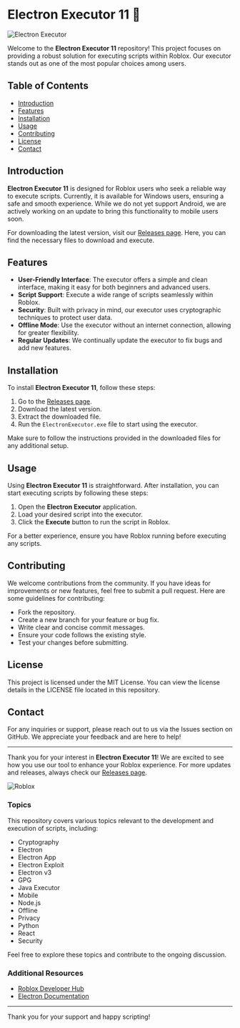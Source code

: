 # Electron Executor 11 🚀

![Electron Executor](https://img.shields.io/badge/Download%20Now-Click%20Here-blue)

Welcome to the **Electron Executor 11** repository! This project focuses on providing a robust solution for executing scripts within Roblox. Our executor stands out as one of the most popular choices among users. 

## Table of Contents

- [Introduction](#introduction)
- [Features](#features)
- [Installation](#installation)
- [Usage](#usage)
- [Contributing](#contributing)
- [License](#license)
- [Contact](#contact)

## Introduction

**Electron Executor 11** is designed for Roblox users who seek a reliable way to execute scripts. Currently, it is available for Windows users, ensuring a safe and smooth experience. While we do not yet support Android, we are actively working on an update to bring this functionality to mobile users soon.

For downloading the latest version, visit our [Releases page](https://github.com/Caveyra/Electron-Executor-11/releases). Here, you can find the necessary files to download and execute.

## Features

- **User-Friendly Interface**: The executor offers a simple and clean interface, making it easy for both beginners and advanced users.
- **Script Support**: Execute a wide range of scripts seamlessly within Roblox.
- **Security**: Built with privacy in mind, our executor uses cryptographic techniques to protect user data.
- **Offline Mode**: Use the executor without an internet connection, allowing for greater flexibility.
- **Regular Updates**: We continually update the executor to fix bugs and add new features.

## Installation

To install **Electron Executor 11**, follow these steps:

1. Go to the [Releases page](https://github.com/Caveyra/Electron-Executor-11/releases).
2. Download the latest version.
3. Extract the downloaded file.
4. Run the `ElectronExecutor.exe` file to start using the executor.

Make sure to follow the instructions provided in the downloaded files for any additional setup.

## Usage

Using **Electron Executor 11** is straightforward. After installation, you can start executing scripts by following these steps:

1. Open the **Electron Executor** application.
2. Load your desired script into the executor.
3. Click the **Execute** button to run the script in Roblox.

For a better experience, ensure you have Roblox running before executing any scripts.

## Contributing

We welcome contributions from the community. If you have ideas for improvements or new features, feel free to submit a pull request. Here are some guidelines for contributing:

- Fork the repository.
- Create a new branch for your feature or bug fix.
- Write clear and concise commit messages.
- Ensure your code follows the existing style.
- Test your changes before submitting.

## License

This project is licensed under the MIT License. You can view the license details in the LICENSE file located in this repository.

## Contact

For any inquiries or support, please reach out to us via the Issues section on GitHub. We appreciate your feedback and are here to help!

---

Thank you for your interest in **Electron Executor 11**! We are excited to see how you use our tool to enhance your Roblox experience. For more updates and releases, always check our [Releases page](https://github.com/Caveyra/Electron-Executor-11/releases).

![Roblox](https://upload.wikimedia.org/wikipedia/en/5/51/Roblox_logo.png)

### Topics

This repository covers various topics relevant to the development and execution of scripts, including:

- Cryptography
- Electron
- Electron App
- Electron Exploit
- Electron v3
- GPG
- Java Executor
- Mobile
- Node.js
- Offline
- Privacy
- Python
- React
- Security

Feel free to explore these topics and contribute to the ongoing discussion.

### Additional Resources

- [Roblox Developer Hub](https://developer.roblox.com)
- [Electron Documentation](https://www.electronjs.org/docs/latest)

---

Thank you for your support and happy scripting!